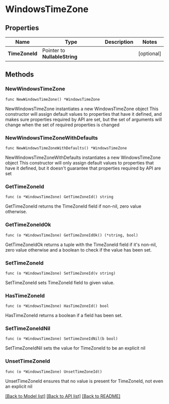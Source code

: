 # WindowsTimeZone

## Properties

Name | Type | Description | Notes
------------ | ------------- | ------------- | -------------
**TimeZoneId** | Pointer to **NullableString** |  | [optional] 

## Methods

### NewWindowsTimeZone

`func NewWindowsTimeZone() *WindowsTimeZone`

NewWindowsTimeZone instantiates a new WindowsTimeZone object
This constructor will assign default values to properties that have it defined,
and makes sure properties required by API are set, but the set of arguments
will change when the set of required properties is changed

### NewWindowsTimeZoneWithDefaults

`func NewWindowsTimeZoneWithDefaults() *WindowsTimeZone`

NewWindowsTimeZoneWithDefaults instantiates a new WindowsTimeZone object
This constructor will only assign default values to properties that have it defined,
but it doesn't guarantee that properties required by API are set

### GetTimeZoneId

`func (o *WindowsTimeZone) GetTimeZoneId() string`

GetTimeZoneId returns the TimeZoneId field if non-nil, zero value otherwise.

### GetTimeZoneIdOk

`func (o *WindowsTimeZone) GetTimeZoneIdOk() (*string, bool)`

GetTimeZoneIdOk returns a tuple with the TimeZoneId field if it's non-nil, zero value otherwise
and a boolean to check if the value has been set.

### SetTimeZoneId

`func (o *WindowsTimeZone) SetTimeZoneId(v string)`

SetTimeZoneId sets TimeZoneId field to given value.

### HasTimeZoneId

`func (o *WindowsTimeZone) HasTimeZoneId() bool`

HasTimeZoneId returns a boolean if a field has been set.

### SetTimeZoneIdNil

`func (o *WindowsTimeZone) SetTimeZoneIdNil(b bool)`

 SetTimeZoneIdNil sets the value for TimeZoneId to be an explicit nil

### UnsetTimeZoneId
`func (o *WindowsTimeZone) UnsetTimeZoneId()`

UnsetTimeZoneId ensures that no value is present for TimeZoneId, not even an explicit nil

[[Back to Model list]](../README.md#documentation-for-models) [[Back to API list]](../README.md#documentation-for-api-endpoints) [[Back to README]](../README.md)


